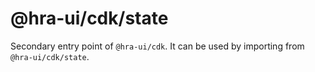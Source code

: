 # @hra-ui/cdk/state

Secondary entry point of `@hra-ui/cdk`. It can be used by importing from `@hra-ui/cdk/state`.
